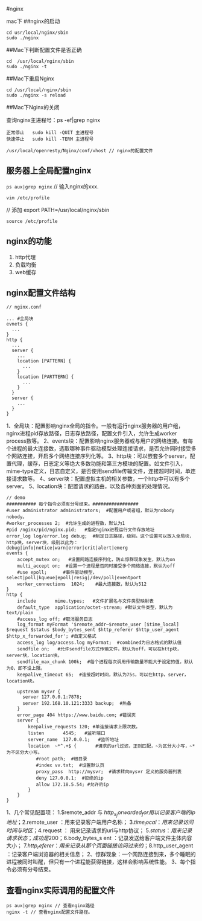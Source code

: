 #nginx

mac下
##nginx的启动

    cd usr/local/nginx/sbin
    sudo ./nginx

##Mac下判断配置文件是否正确

    cd  /usr/local/nginx/sbin
    sudo ./nginx -t


##Mac下重启Nginx

    cd /usr/local/nginx/sbin
    sudo ./nginx -s reload

##Mac下Nginx的关闭

查询nginx主进程号：ps -ef|grep nginx

    正常停止   sudo kill -QUIT 主进程号
    快速停止   sudo kill -TERM 主进程号

    /usr/local/openresty/Nginx/conf/vhost // nginx的配置文件

## 服务器上全局配置nginx

`ps aux|grep nginx` // 输入nginx的xxx.

`vim /etc/profile`

// 添加
export PATH=/usr/local/nginx/sbin

`source /etc/profile`

## nginx的功能

1. http代理
2. 负载均衡
3. web缓存

## nginx配置文件结构

```
// nginx.conf

... #全局块
evnets {
  ...
}
http {
  ...
  server {
    ...
    location [PATTERN] {
      ...
    }
    location [PARTTERN] {
      ...
    }
  }
  server {
    ...
  }
}
```
1、全局块：配置影响nginx全局的指令。一般有运行nginx服务器的用户组，nginx进程pid存放路径，日志存放路径，配置文件引入，允许生成worker process数等。
2、events块：配置影响nginx服务器或与用户的网络连接。有每个进程的最大连接数，选取哪种事件驱动模型处理连接请求，是否允许同时接受多个网路连接，开启多个网络连接序列化等。
3、http块：可以嵌套多个server，配置代理，缓存，日志定义等绝大多数功能和第三方模块的配置。如文件引入，mime-type定义，日志自定义，是否使用sendfile传输文件，连接超时时间，单连接请求数等。
4、server块：配置虚拟主机的相关参数，一个http中可以有多个server。
5、location块：配置请求的路由，以及各种页面的处理情况。
```
// demo
########### 每个指令必须有分号结束。#################
#user administrator administrators;  #配置用户或者组，默认为nobody nobody。
#worker_processes 2;  #允许生成的进程数，默认为1
#pid /nginx/pid/nginx.pid;   #指定nginx进程运行文件存放地址
error_log log/error.log debug;  #制定日志路径，级别。这个设置可以放入全局块，http块，server块，级别以此为：debug|info|notice|warn|error|crit|alert|emerg
events {
    accept_mutex on;   #设置网路连接序列化，防止惊群现象发生，默认为on
    multi_accept on;  #设置一个进程是否同时接受多个网络连接，默认为off
    #use epoll;      #事件驱动模型，select|poll|kqueue|epoll|resig|/dev/poll|eventport
    worker_connections  1024;    #最大连接数，默认为512
}
http {
    include       mime.types;   #文件扩展名与文件类型映射表
    default_type  application/octet-stream; #默认文件类型，默认为text/plain
    #access_log off; #取消服务日志    
    log_format myFormat '$remote_addr–$remote_user [$time_local] $request $status $body_bytes_sent $http_referer $http_user_agent $http_x_forwarded_for'; #自定义格式
    access_log log/access.log myFormat;  #combined为日志格式的默认值
    sendfile on;   #允许sendfile方式传输文件，默认为off，可以在http块，server块，location块。
    sendfile_max_chunk 100k;  #每个进程每次调用传输数量不能大于设定的值，默认为0，即不设上限。
    keepalive_timeout 65;  #连接超时时间，默认为75s，可以在http，server，location块。

    upstream mysvr {   
      server 127.0.0.1:7878;
      server 192.168.10.121:3333 backup;  #热备
    }
    error_page 404 https://www.baidu.com; #错误页
    server {
        keepalive_requests 120; #单连接请求上限次数。
        listen       4545;   #监听端口
        server_name  127.0.0.1;   #监听地址       
        location  ~*^.+$ {       #请求的url过滤，正则匹配，~为区分大小写，~*为不区分大小写。
           #root path;  #根目录
           #index vv.txt;  #设置默认页
           proxy_pass  http://mysvr;  #请求转向mysvr 定义的服务器列表
           deny 127.0.0.1;  #拒绝的ip
           allow 172.18.5.54; #允许的ip           
        } 
    }
}
```
1、几个常见配置项：
  1.$remote_addr 与 $http_x_forwarded_for 用以记录客户端的ip地址；
  2.$remote_user ：用来记录客户端用户名称；
  3.$time_local ： 用来记录访问时间与时区；
  4.$request ： 用来记录请求的url与http协议；
  5.$status ： 用来记录请求状态；成功是200；
  6.$body_bytes_s ent ：记录发送给客户端文件主体内容大小；
  7.$http_referer ：用来记录从那个页面链接访问过来的；
  8.$http_user_agent ：记录客户端浏览器的相关信息；
2、惊群现象：一个网路连接到来，多个睡眠的进程被同时叫醒，但只有一个进程能获得链接，这样会影响系统性能。
3、每个指令必须有分号结束。

## 查看nginx实际调用的配置文件
```
ps aux|grep nginx // 查看nginx路径
nginx -t // 查看nginx配置文件路径。
```


